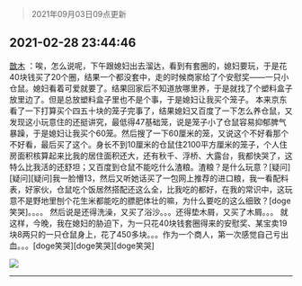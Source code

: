 > 2021年09月03日09点更新
<link rel="stylesheet" href="https://cdn.jsdelivr.net/gh/taotie6/sampleJSON@main/css/photo_show.css">


 ## 2021-02-28 23:44:46 

 [㪚木](https://www.coolapk.com/feed/25198862?shareKey=NDFjMGRlZTUyY2M3NjEzMTc3Yzc~) ：唉，怎么说呢，下午跟媳妇出去溜达，看到有套圈的，媳妇要玩，于是花40块钱买了20个圈，结果一个都没套中，走的时候商家给了个安慰奖——一只小仓鼠。媳妇看着可爱就要了。结果回家后不知道放哪里养，于是就找了个塑料盒子放里边了。但是总放塑料盒子里也不是个事，于是媳妇让我买个笼子。<!--break-->
本来京东看了一下打算买个四五十块的笼子完事了，结果媳妇又百度了一下怎么养仓鼠，又发现这小玩意住的还挺讲究，最低得47基础笼，说是笼子小了仓鼠容易抑郁脾气暴躁，于是媳妇让我买个60笼。然后搜了一下60厘米的笼，又说这个不好看那个不好看，最后买了这个。身长不到10厘米的仓鼠住2100平方厘米的笼子，个人住房面积核算起来比我的居住面积还大，还有秋千、浮桥、大露台，我都快哭了，这特么比我活的还舒坦；又百度到仓鼠不能吃什么渣粮。渣粮？是什么玩意？[疑问][疑问][疑问]我一脸懵13，然后又听她话买了一包网上推荐的进口粮，我一看配料表，好家伙，仓鼠吃个饭居然搭配还这么全，比我吃的都好，在我的常识中，这玩意不是野地里刨个花生米都能吃的膘肥体壮的嘛，为什么要吃的这么细致？[doge笑哭]。。。。
然后说是还得洗澡，又买了浴沙。。。还得垫木屑，又买了木屑。。。
就这样，今晚，我在媳妇的胁迫下，为一只花40块钱套圈得来的安慰奖、某宝卖19块8两只的一只仓鼠身上，花了450多块。。。作为一个商人，第一次感觉自己亏出血。。。[doge笑哭][doge笑哭][doge笑哭] 

<div class="album">
<img class="img-item" src="http://image.coolapk.com/feed/2021/0228/23/1081091_fbb1e18c_7085_245@1080x2565.png" />
</div>

 ------- 

